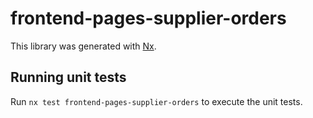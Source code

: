 # frontend-pages-supplier-orders

This library was generated with [Nx](https://nx.dev).

## Running unit tests

Run `nx test frontend-pages-supplier-orders` to execute the unit tests.
